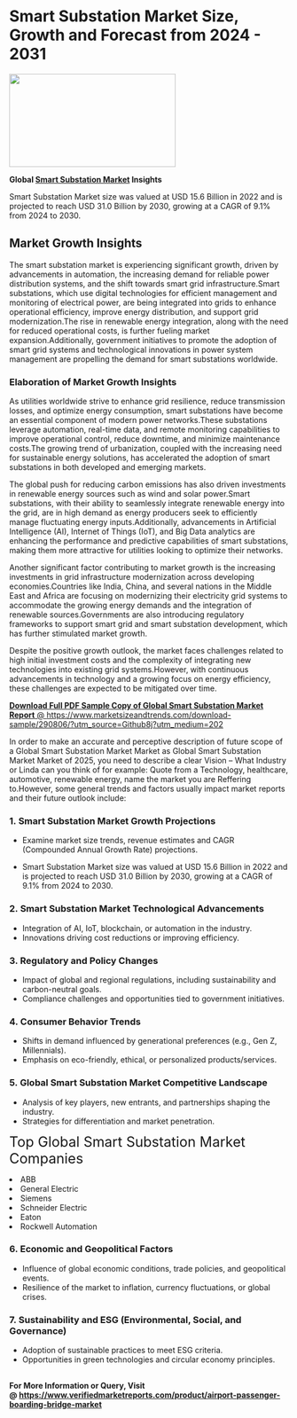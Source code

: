 <H1>Smart Substation Market Size, Growth and Forecast from 2024 - 2031</H1><img class="aligncenter size-medium wp-image-584254" src="https://thirdeyenews.in/wp-content/uploads/2024/09/Global-Market-Research-300x168.jpeg" alt="" width="300" height="168" /><p><strong>Global&nbsp;<a href="https://www.marketsizeandtrends.com/download-sample/290806/?utm_source=Github8j?utm_medium=202">Smart Substation Market</a> Insights</strong></p><p>Smart Substation Market size was valued at USD 15.6 Billion in 2022 and is projected to reach USD 31.0 Billion by 2030, growing at a CAGR of 9.1% from 2024 to 2030.</p><p><h2>Market Growth Insights</h2> <p>The smart substation market is experiencing significant growth, driven by advancements in automation, the increasing demand for reliable power distribution systems, and the shift towards smart grid infrastructure.Smart substations, which use digital technologies for efficient management and monitoring of electrical power, are being integrated into grids to enhance operational efficiency, improve energy distribution, and support grid modernization.The rise in renewable energy integration, along with the need for reduced operational costs, is further fueling market expansion.Additionally, government initiatives to promote the adoption of smart grid systems and technological innovations in power system management are propelling the demand for smart substations worldwide.</p> <p><a href="#"></a></p> <h3>Elaboration of Market Growth Insights</h3> <p>As utilities worldwide strive to enhance grid resilience, reduce transmission losses, and optimize energy consumption, smart substations have become an essential component of modern power networks.These substations leverage automation, real-time data, and remote monitoring capabilities to improve operational control, reduce downtime, and minimize maintenance costs.The growing trend of urbanization, coupled with the increasing need for sustainable energy solutions, has accelerated the adoption of smart substations in both developed and emerging markets.</p> <p>The global push for reducing carbon emissions has also driven investments in renewable energy sources such as wind and solar power.Smart substations, with their ability to seamlessly integrate renewable energy into the grid, are in high demand as energy producers seek to efficiently manage fluctuating energy inputs.Additionally, advancements in Artificial Intelligence (AI), Internet of Things (IoT), and Big Data analytics are enhancing the performance and predictive capabilities of smart substations, making them more attractive for utilities looking to optimize their networks.</p> <p>Another significant factor contributing to market growth is the increasing investments in grid infrastructure modernization across developing economies.Countries like India, China, and several nations in the Middle East and Africa are focusing on modernizing their electricity grid systems to accommodate the growing energy demands and the integration of renewable sources.Governments are also introducing regulatory frameworks to support smart grid and smart substation development, which has further stimulated market growth.</p> <p>Despite the positive growth outlook, the market faces challenges related to high initial investment costs and the complexity of integrating new technologies into existing grid systems.However, with continuous advancements in technology and a growing focus on energy efficiency, these challenges are expected to be mitigated over time.</p> <p><a href="#"></p><p><span class=""><strong>Download Full PDF Sample Copy of Global Smart Substation Market Report</strong> @ <a href="https://www.marketsizeandtrends.com/download-sample/290806/?utm_source=Github8j?utm_medium=202" target="_blank">https://www.marketsizeandtrends.com/download-sample/290806/?utm_source=Github8j?utm_medium=202</a></span></p><p>In order to make an accurate and perceptive description of future scope of a Global&nbsp;Smart Substation Market Market as Global&nbsp;Smart Substation Market Market of 2025, you need to describe a clear Vision &ndash; What Industry or Linda can you think of for example: Quote from a Technology, healthcare, automotive, renewable energy, name the market you are Reffering to.However, some general trends and factors usually impact market reports and their future outlook include:</p><h3>1.&nbsp;<strong>Smart Substation Market Growth Projections</strong></h3><ul><li>Examine market size trends, revenue estimates and CAGR (Compounded Annual Growth Rate) projections.</li><li><p>Smart Substation Market size was valued at USD 15.6 Billion in 2022 and is projected to reach USD 31.0 Billion by 2030, growing at a CAGR of 9.1% from 2024 to 2030.</p></li></ul><h3>2.&nbsp;<strong>Smart Substation Market Technological Advancements</strong></h3><ul><li>Integration of AI, IoT, blockchain, or automation in the industry.</li><li>Innovations driving cost reductions or improving efficiency.</li></ul><h3>3.&nbsp;<strong>Regulatory and Policy Changes</strong></h3><ul><li>Impact of global and regional regulations, including sustainability and carbon-neutral goals.</li><li>Compliance challenges and opportunities tied to government initiatives.</li></ul><h3>4.&nbsp;<strong>Consumer Behavior Trends</strong></h3><ul><li>Shifts in demand influenced by generational preferences (e.g., Gen Z, Millennials).</li><li>Emphasis on eco-friendly, ethical, or personalized products/services.</li></ul><h3>5.&nbsp;<strong>Global Smart Substation Market Competitive Landscape</strong></h3><ul><li>Analysis of key players, new entrants, and partnerships shaping the industry.</li><li>Strategies for differentiation and market penetration.</li></ul><p data-pm-slice="1 1 []"><span style="color: inherit; font-family: inherit; font-size: 25px;">Top Global Smart Substation Market Companies</span></p><div class="" data-test-id=""><p><li>ABB</li><li> General Electric</li><li> Siemens</li><li> Schneider Electric</li><li> Eaton</li><li> Rockwell Automation</li></p></div><h3>6.&nbsp;<strong>Economic and Geopolitical Factors</strong></h3><ul><li>Influence of global economic conditions, trade policies, and geopolitical events.</li><li>Resilience of the market to inflation, currency fluctuations, or global crises.</li></ul><h3>7.&nbsp;<strong>Sustainability and ESG (Environmental, Social, and Governance)</strong></h3><ul><li>Adoption of sustainable practices to meet ESG criteria.</li><li>Opportunities in green technologies and circular economy principles.</li></ul><h2><strong style="font-size: 14px;">For More Information or Query, Visit @&nbsp;</strong><a style="background-color: #ffffff; font-size: 14px;" href="https://www.marketsizeandtrends.com/report/smart-substation-market/" target="_blank">https://www.verifiedmarketreports.com/product/airport-passenger-boarding-bridge-market</a></h2>